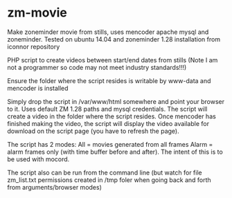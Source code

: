 # zm-movie
Make zoneminder movie from stills, uses mencoder apache mysql and zoneminder. Tested on ubuntu 14.04 and zoneminder 1.28 installation from iconnor repository

PHP script to create videos between start/end dates from stills (Note I am not a programmer so code may not meet industry standards!!!)

Ensure the folder where the script resides is writable by www-data and mencoder is installed

Simply drop the script in /var/www/html somewhere and point your browser to it. Uses default ZM 1.28 paths and mysql credentials. The script will create a video in the folder where the script resides. Once mencoder has finished making the video, the script will display the video available for download on the script page (you have to refresh the page).

The script has 2 modes:
All = movies generated from all frames
Alarm = alarm frames only (with time buffer before and after). The intent of this is to be used with mocord.

The script also can be run from the command line (but watch for file zm_list.txt permissions created in /tmp foler when going back and forth from arguments/browser modes)

